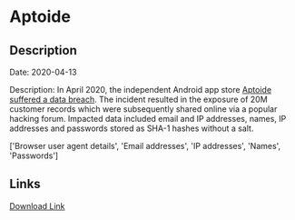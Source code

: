 # Aptoide

## Description

Date: 2020-04-13

Description:
In April 2020, the independent Android app store <a href="https://blog.aptoide.com/aptoide-credentials-information/" target="_blank" rel="noopener">Aptoide suffered a data breach</a>. The incident resulted in the exposure of 20M customer records which were subsequently shared online via a popular hacking forum. Impacted data included email and IP addresses, names, IP addresses and passwords stored as SHA-1 hashes without a salt.


['Browser user agent details', 'Email addresses', 'IP addresses', 'Names', 'Passwords']

## Links

[Download Link](https://link-to.net/1229997/619.8992004372227/dynamic/?r=aHR0cHM6Ly93d3cubWVkaWFmaXJlLmNvbS92aWV3L3ZzUGJWYnNCSHo2YzdHSS9hcHRvaWRlLmNvbS9maWxl)